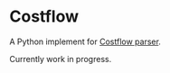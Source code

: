 # Costflow
A Python implement for [Costflow parser](https://www.costflow.io/docs/parser/).

Currently work in progress.
